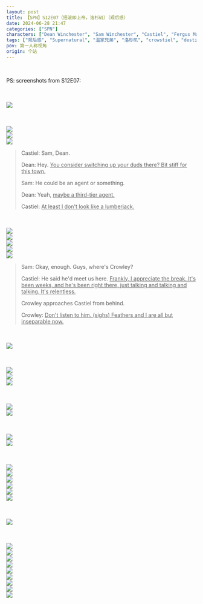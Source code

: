 ```yaml
---
layout: post
title: 【SPN】S12E07（摇滚即上帝，洛杉矶）（观后感）
date: 2024-06-28 21:47
categories: ["SPN"]
characters: ["Dean Winchester", "Sam Winchester", "Castiel", "Fergus MacLeod/Crowley", "Lucifer"]
tags: ["观后感", "Supernatural", "温家兄弟", "洛杉矶", "crowstiel", "destiel"]
pov: 第一人称视角
origin: 个站
---
```


<br>

PS: screenshots from S12E07:

<br><br>
![](https://raw.githubusercontent.com/junesirius/junesirius.github.io/master/assets/images/SPN/S12/2024-06-28-SPN-1207-1.jpg)
<br>

<br><br>
![](https://raw.githubusercontent.com/junesirius/junesirius.github.io/master/assets/images/SPN/S12/2024-06-28-SPN-1207-2.jpg)
<br>
![](https://raw.githubusercontent.com/junesirius/junesirius.github.io/master/assets/images/SPN/S12/2024-06-28-SPN-1207-3.jpg)
<br>
![](https://raw.githubusercontent.com/junesirius/junesirius.github.io/master/assets/images/SPN/S12/2024-06-28-SPN-1207-4.jpg)
<br>

> Castiel: Sam, Dean.
>
> Dean: Hey. <u>You consider switching up your duds there? Bit stiff for this town.</u>
>
> Sam: He could be an agent or something.
>
> Dean: Yeah, <u>maybe a third-tier agent.</u>
>
> Castiel: <u>At least I don't look like a lumberjack.</u>

<br><br>
![](https://raw.githubusercontent.com/junesirius/junesirius.github.io/master/assets/images/SPN/S12/2024-06-28-SPN-1207-5.jpg)
<br>
![](https://raw.githubusercontent.com/junesirius/junesirius.github.io/master/assets/images/SPN/S12/2024-06-28-SPN-1207-6.jpg)
<br>
![](https://raw.githubusercontent.com/junesirius/junesirius.github.io/master/assets/images/SPN/S12/2024-06-28-SPN-1207-7.jpg)
<br>
![](https://raw.githubusercontent.com/junesirius/junesirius.github.io/master/assets/images/SPN/S12/2024-06-28-SPN-1207-8.jpg)
<br>
![](https://raw.githubusercontent.com/junesirius/junesirius.github.io/master/assets/images/SPN/S12/2024-06-28-SPN-1207-9.jpg)
<br>

> Sam: Okay, enough. Guys, where's Crowley?
>
> Castiel: He said he'd meet us here. <u>Frankly, I appreciate the break. It's been weeks, and he's been right there, just talking and talking and talking. It's relentless.</u>
>
> Crowley approaches Castiel from behind.
>
>
> Crowley: <u>Don't listen to him. (sighs) Feathers and I are all but inseparable now.</u>

<br><br>
![](https://raw.githubusercontent.com/junesirius/junesirius.github.io/master/assets/images/SPN/S12/2024-06-28-SPN-1207-10.jpg)
<br>

<br><br>
![](https://raw.githubusercontent.com/junesirius/junesirius.github.io/master/assets/images/SPN/S12/2024-06-28-SPN-1207-11.jpg)
<br>
![](https://raw.githubusercontent.com/junesirius/junesirius.github.io/master/assets/images/SPN/S12/2024-06-28-SPN-1207-12.jpg)
<br>
![](https://raw.githubusercontent.com/junesirius/junesirius.github.io/master/assets/images/SPN/S12/2024-06-28-SPN-1207-17.jpg)
<br>

<br><br>
![](https://raw.githubusercontent.com/junesirius/junesirius.github.io/master/assets/images/SPN/S12/2024-06-28-SPN-1207-13.jpg)
<br>
![](https://raw.githubusercontent.com/junesirius/junesirius.github.io/master/assets/images/SPN/S12/2024-06-28-SPN-1207-14.jpg)
<br>

<br><br>
![](https://raw.githubusercontent.com/junesirius/junesirius.github.io/master/assets/images/SPN/S12/2024-06-28-SPN-1207-15.jpg)
<br>
![](https://raw.githubusercontent.com/junesirius/junesirius.github.io/master/assets/images/SPN/S12/2024-06-28-SPN-1207-16.jpg)
<br>

<br><br>
![](https://raw.githubusercontent.com/junesirius/junesirius.github.io/master/assets/images/SPN/S12/2024-06-28-SPN-1207-18.jpg)
<br>
![](https://raw.githubusercontent.com/junesirius/junesirius.github.io/master/assets/images/SPN/S12/2024-06-28-SPN-1207-19.jpg)
<br>
![](https://raw.githubusercontent.com/junesirius/junesirius.github.io/master/assets/images/SPN/S12/2024-06-28-SPN-1207-20.jpg)
<br>
![](https://raw.githubusercontent.com/junesirius/junesirius.github.io/master/assets/images/SPN/S12/2024-06-28-SPN-1207-21.jpg)
<br>
![](https://raw.githubusercontent.com/junesirius/junesirius.github.io/master/assets/images/SPN/S12/2024-06-28-SPN-1207-22.jpg)
<br>
![](https://raw.githubusercontent.com/junesirius/junesirius.github.io/master/assets/images/SPN/S12/2024-06-28-SPN-1207-23.jpg)
<br>

<br><br>
![](https://raw.githubusercontent.com/junesirius/junesirius.github.io/master/assets/images/SPN/S12/2024-06-28-SPN-1207-25.jpg)
<br>

<br><br>
![](https://raw.githubusercontent.com/junesirius/junesirius.github.io/master/assets/images/SPN/S12/2024-06-28-SPN-1207-24.jpg)
<br>
![](https://raw.githubusercontent.com/junesirius/junesirius.github.io/master/assets/images/SPN/S12/2024-06-28-SPN-1207-26.jpg)
<br>
![](https://raw.githubusercontent.com/junesirius/junesirius.github.io/master/assets/images/SPN/S12/2024-06-28-SPN-1207-27.jpg)
<br>
![](https://raw.githubusercontent.com/junesirius/junesirius.github.io/master/assets/images/SPN/S12/2024-06-28-SPN-1207-28.jpg)
<br>
![](https://raw.githubusercontent.com/junesirius/junesirius.github.io/master/assets/images/SPN/S12/2024-06-28-SPN-1207-29.jpg)
<br>
![](https://raw.githubusercontent.com/junesirius/junesirius.github.io/master/assets/images/SPN/S12/2024-06-28-SPN-1207-30.jpg)
<br>
![](https://raw.githubusercontent.com/junesirius/junesirius.github.io/master/assets/images/SPN/S12/2024-06-28-SPN-1207-31.jpg)
<br>
![](https://raw.githubusercontent.com/junesirius/junesirius.github.io/master/assets/images/SPN/S12/2024-06-28-SPN-1207-32.jpg)
<br>
![](https://raw.githubusercontent.com/junesirius/junesirius.github.io/master/assets/images/SPN/S12/2024-06-28-SPN-1207-33.jpg)
<br>
